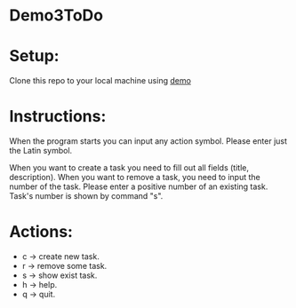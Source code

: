 # Demo3ToDo
# Setup:
Clone this repo to your local machine using [demo](https://github.com/E-Kel/Demo3ToDoApp.git)
  
# Instructions:
When the program starts you can input any action symbol.
Please enter just the Latin symbol.
    
When you want to create a task you need to fill out all fields (title, description).
When you want to remove a task, you need to input the number of the task. 
Please enter a positive number of an existing task.
Task's number is shown by command "s". 
    

# Actions:
- c -> create new task.
- r -> remove some task.
- s -> show exist task.
- h -> help.
- q -> quit.
